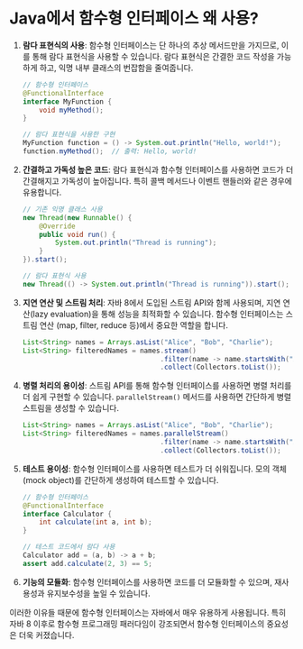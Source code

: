 # Java에서 함수형 인터페이스 왜 사용?

1. **람다 표현식의 사용**: 함수형 인터페이스는 단 하나의 추상 메서드만을 가지므로, 이를 통해 람다 표현식을 사용할 수 있습니다. 람다 표현식은 간결한 코드 작성을 가능하게 하고, 익명 내부 클래스의 번잡함을 줄여줍니다.
   
   ```java
   // 함수형 인터페이스
   @FunctionalInterface
   interface MyFunction {
       void myMethod();
   }

   // 람다 표현식을 사용한 구현
   MyFunction function = () -> System.out.println("Hello, world!");
   function.myMethod();  // 출력: Hello, world!
   ```

2. **간결하고 가독성 높은 코드**: 람다 표현식과 함수형 인터페이스를 사용하면 코드가 더 간결해지고 가독성이 높아집니다. 특히 콜백 메서드나 이벤트 핸들러와 같은 경우에 유용합니다.

   ```java
   // 기존 익명 클래스 사용
   new Thread(new Runnable() {
       @Override
       public void run() {
           System.out.println("Thread is running");
       }
   }).start();
   
   // 람다 표현식 사용
   new Thread(() -> System.out.println("Thread is running")).start();
   ```

3. **지연 연산 및 스트림 처리**: 자바 8에서 도입된 스트림 API와 함께 사용되며, 지연 연산(lazy evaluation)을 통해 성능을 최적화할 수 있습니다. 함수형 인터페이스는 스트림 연산 (map, filter, reduce 등)에서 중요한 역할을 합니다.

   ```java
   List<String> names = Arrays.asList("Alice", "Bob", "Charlie");
   List<String> filteredNames = names.stream()
                                     .filter(name -> name.startsWith("A"))
                                     .collect(Collectors.toList());
   ```

4. **병렬 처리의 용이성**: 스트림 API를 통해 함수형 인터페이스를 사용하면 병렬 처리를 더 쉽게 구현할 수 있습니다. `parallelStream()` 메서드를 사용하면 간단하게 병렬 스트림을 생성할 수 있습니다.

   ```java
   List<String> names = Arrays.asList("Alice", "Bob", "Charlie");
   List<String> filteredNames = names.parallelStream()
                                     .filter(name -> name.startsWith("A"))
                                     .collect(Collectors.toList());
   ```

5. **테스트 용이성**: 함수형 인터페이스를 사용하면 테스트가 더 쉬워집니다. 모의 객체(mock object)를 간단하게 생성하여 테스트할 수 있습니다.

   ```java
   // 함수형 인터페이스
   @FunctionalInterface
   interface Calculator {
       int calculate(int a, int b);
   }

   // 테스트 코드에서 람다 사용
   Calculator add = (a, b) -> a + b;
   assert add.calculate(2, 3) == 5;
   ```

6. **기능의 모듈화**: 함수형 인터페이스를 사용하면 코드를 더 모듈화할 수 있으며, 재사용성과 유지보수성을 높일 수 있습니다. 

이러한 이유들 때문에 함수형 인터페이스는 자바에서 매우 유용하게 사용됩니다. 특히 자바 8 이후로 함수형 프로그래밍 패러다임이 강조되면서 함수형 인터페이스의 중요성은 더욱 커졌습니다.